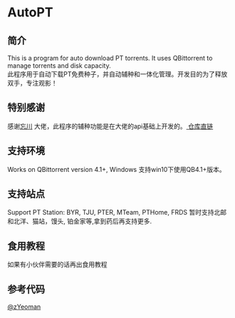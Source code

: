 # AutoPT  
## 简介  
This is a program for auto download PT torrents. It uses QBittorrent to manage torrents and disk capacity.  
此程序用于自动下载PT免费种子，并自动辅种和一体化管理。开发目的为了释放双手，专注观影！

## 特别感谢  
感谢[忘川](https://github.com/ledccn)  大佬，此程序的辅种功能是在大佬的api基础上开发的。[
仓库直链](https://github.com/ledccn/IYUUAutoReseed)  

## 支持环境  
Works on QBittorrent version 4.1+, Windows
支持win10下使用QB4.1+版本。
## 支持站点  
Support PT Station: BYR, TJU, PTER, MTeam, PTHome, FRDS
暂时支持北邮和北洋、猫站，馒头, 铂金家等,拿到药后再支持更多.  

## 食用教程  
如果有小伙伴需要的话再出食用教程  

## 参考代码  
[@zYeoman](https://gist.github.com/zYeoman/1d841c5a1227697bc82c81f4acf1f2ad)    
